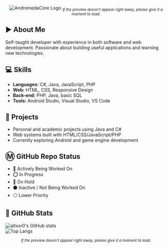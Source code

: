 <p align="center">
  <img src="https://github.com/user-attachments/assets/5f1f79f1-5003-42ab-be19-bed927f4e45d" alt="AndromedaCore Logo"/>
  <sub><em>If the preview doesn't appear right away, please give it a moment to load.</em></sub>
</p>



## ▶ About Me
Self-taught developer with experience in both software and web development. Passionate about building useful applications and learning new technologies.

## 💻 Skills
- **Languages:** C#, Java, JavaScript, PHP  
- **Web:** HTML, CSS, Responsive Design  
- **Back-end:** PHP, Java, basic SQL  
- **Tools:** Android Studio, Visual Studio, VS Code  

## 📁 Projects
- Personal and academic projects using Java and C#  
- Web systems built with HTML/CSS/JavaScript/PHP  
- Currently exploring Android and game engine development

## Ⓜ GitHub Repo Status
- 🔴 Actively Being Worked On  
- ⭕ In Progress  
- 🔵 On Hold  
- ⚫ Inactive / Not Being Worked On  
- ⚪ Lower Priority

## 🔲 GitHub Stats

![altxxr0's GitHub stats](https://github-readme-stats.vercel.app/api?username=altxxr0&show_icons=true&theme=tokyonight)  
![Top Langs](https://github-readme-stats.vercel.app/api/top-langs/?username=altxxr0&layout=compact&theme=tokyonight)

<p align="center">
  <sub><em>If the preview doesn't appear right away, please give it a moment to load.</em></sub>
</p>
